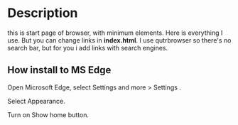 # Description
this is start page of browser, with minimum elements. Here is everything I use.
But you can change links in **index.html**.
I use qutrbrowser so there's no search bar, but for you i add links with search engines.


## How install to MS Edge
Open Microsoft Edge, select Settings and more  > Settings .

Select Appearance.

Turn on Show home button.

